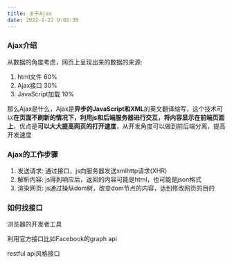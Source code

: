 ```yaml
---
title: 关于Ajax
date: 2022-1-22 9:02:30
---
```


### Ajax介绍

从数据的角度考虑，网页上呈现出来的数据的来源:

1. html文件 60%
2. Ajax接口 30%
3. JavaScript加载 10%

那么Ajax是什么，Ajax是**异步的JavaScript和XML**的英文翻译缩写，这个技术可以**在页面不刷新的情况下，利用js和后端服务器进行交互，将内容显示在前端页面上**，优点是**可以大大提高网页的打开速度**，从开发角度可以做到前后端分离，提高开发速度

### Ajax的工作步骤

1. 发送请求: 通过接口，js向服务器发送xmlhttp请求(XHR)
2. 解析内容: js得到响应后，返回的内容可能是html，也可能是json格式
3. 渲染网页: js通过操纵dom树，改变dom节点的内容，达到修改网页的目的

### 如何找接口

浏览器的开发者工具

利用官方接口比如Facebook的graph api

restful api风格接口



